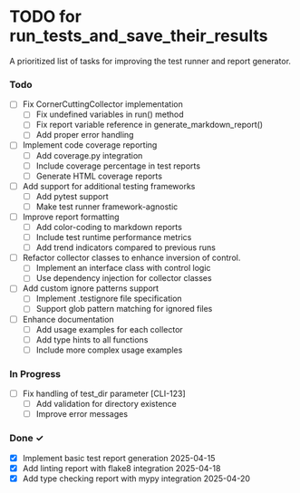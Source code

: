 # TODO for run_tests_and_save_their_results

A prioritized list of tasks for improving the test runner and report generator.

### Todo

- [ ] Fix CornerCuttingCollector implementation
  - [ ] Fix undefined variables in run() method
  - [ ] Fix report variable reference in generate_markdown_report()
  - [ ] Add proper error handling

- [ ] Implement code coverage reporting
  - [ ] Add coverage.py integration
  - [ ] Include coverage percentage in test reports
  - [ ] Generate HTML coverage reports

- [ ] Add support for additional testing frameworks
  - [ ] Add pytest support
  - [ ] Make test runner framework-agnostic

- [ ] Improve report formatting
  - [ ] Add color-coding to markdown reports
  - [ ] Include test runtime performance metrics
  - [ ] Add trend indicators compared to previous runs

- [ ] Refactor collector classes to enhance inversion of control.
  - [ ] Implement an interface class with control logic
  - [ ] Use dependency injection for collector classes

- [ ] Add custom ignore patterns support
  - [ ] Implement .testignore file specification
  - [ ] Support glob pattern matching for ignored files

- [ ] Enhance documentation
  - [ ] Add usage examples for each collector
  - [ ] Add type hints to all functions
  - [ ] Include more complex usage examples

### In Progress

- [ ] Fix handling of test_dir parameter [CLI-123]
  - [ ] Add validation for directory existence
  - [ ] Improve error messages

### Done ✓

- [x] Implement basic test report generation 2025-04-15
- [x] Add linting report with flake8 integration 2025-04-18
- [x] Add type checking report with mypy integration 2025-04-20